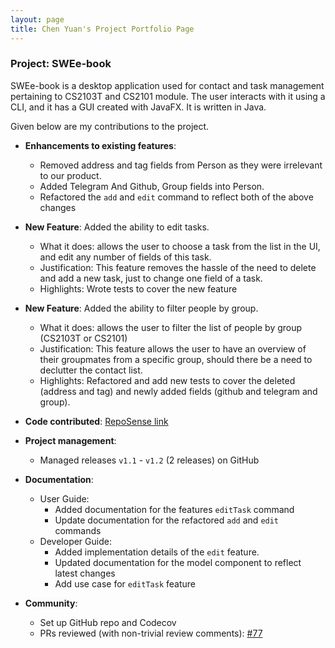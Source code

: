 ```yaml
---
layout: page
title: Chen Yuan's Project Portfolio Page
---
```


### Project: SWEe-book

SWEe-book is a desktop application used for contact and task management pertaining to CS2103T and CS2101 module. The user interacts with it using a CLI, and it has a GUI created with JavaFX. It is written in Java.

Given below are my contributions to the project.


* **Enhancements to existing features**:
  * Removed address and tag fields from Person as they were irrelevant to our product.
  * Added Telegram And Github, Group fields into Person.
  * Refactored the `add` and `edit` command to reflect both of the above changes
  
* **New Feature**: Added the ability to edit tasks.
  * What it does: allows the user to choose a task from the list in the UI, and edit any number of fields of this task.
  * Justification: This feature removes the hassle of the need to delete and add a new task, just to change one field of a task.
  * Highlights: Wrote tests to cover the new feature

* **New Feature**: Added the ability to filter people by group.
  * What it does: allows the user to filter the list of people by group (CS2103T or CS2101)
  * Justification: This feature allows the user to have an overview of their groupmates from a specific group, should there be a need to declutter the contact list.
  * Highlights: Refactored and add new tests to cover the deleted (address and tag) and newly added fields (github and telegram and group).

  
* **Code contributed**: [RepoSense link](https://nus-cs2103-ay2122s1.github.io/tp-dashboard/?search=&sort=groupTitle&sortWithin=title&timeframe=commit&mergegroup=&groupSelect=groupByRepos&breakdown=true&checkedFileTypes=docs~functional-code~test-code~other&since=2021-09-17&tabOpen=true&tabType=authorship&tabAuthor=cyyeu&tabRepo=AY2122S1-CS2103T-W12-2%2Ftp%5Bmaster%5D&authorshipIsMergeGroup=false&authorshipFileTypes=docs~functional-code~test-code~other&authorshipIsBinaryFileTypeChecked=false)

* **Project management**:
  * Managed releases `v1.1` - `v1.2` (2 releases) on GitHub
  
* **Documentation**:
  * User Guide:
    * Added documentation for the features `editTask` command
    * Update documentation for the refactored `add` and `edit` commands
  * Developer Guide:
    * Added implementation details of the `edit` feature.
    * Updated documentation for the model component to reflect latest changes
    * Add use case for `editTask` feature

* **Community**:
  * Set up GitHub repo and Codecov
  * PRs reviewed (with non-trivial review comments): [#77](https://github.com/AY2122S1-CS2103T-W12-2/tp/pull/77)
